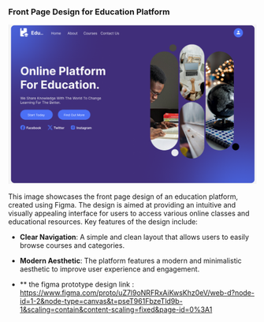 ### Front Page Design for Education Platform

![My Image](./Simple-Education-Web-Design.png)

This image showcases the front page design of an education platform, created using Figma. The design is aimed at providing an intuitive and visually appealing interface for users to access various online classes and educational resources. Key features of the design include:

- **Clear Navigation**: A simple and clean layout that allows users to easily browse courses and categories.
- **Modern Aesthetic**: The platform features a modern and minimalistic aesthetic to improve user experience and engagement.

- ** the figma prototype design link : https://www.figma.com/proto/uZ7l9oNRFRxAiKwsKhz0eV/web-d?node-id=1-2&node-type=canvas&t=pseT961FbzeTld9b-1&scaling=contain&content-scaling=fixed&page-id=0%3A1